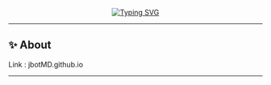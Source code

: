 <div align="center">

[![Typing SVG](https://readme-typing-svg.demolab.com?font=Anta&size=24&duration=2000&pause=1000&color=01DCF7&center=true&vCenter=true&random=false&width=435&lines=This+repository+contains+the;Source+Code+of+a;Simple+Link-Tree-Website)](https://git.io/typing-svg)

</div>

---

## ✨ About
Link : jbotMD.github.io

---
